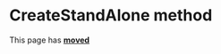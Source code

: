 # CreateStandAlone method #

This page has [**moved**](https://lib-docs.delphidabbler.com/WdwState/5/API/TPJCustomWdwState-CreateStandAlone)